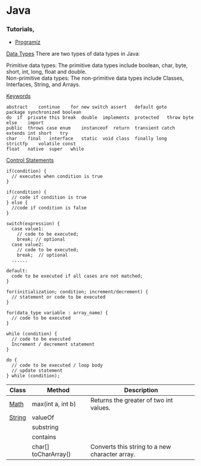 # Java

### Tutorials,
 - [Programiz](https://www.programiz.com/java-programming/hello-world)

[Data Types](https://www.javatpoint.com/java-data-types)
There are two types of data types in Java:

Primitive data types: The primitive data types include boolean, char, byte, short, int, long, float and double.<br>
Non-primitive data types: The non-primitive data types include Classes, Interfaces, String, and Arrays.

[Keywords](https://www.javatpoint.com/java-keywords)<br>
```
abstract	continue	for	new	switch assert	default	goto	package	synchronized boolean	
do	if	private	this break	double	implements	protected	throw byte	else	import	
public	throws case	enum	instanceof	return	transient catch	extends	int	short	try 
char	final	interface	static	void class	finally	long	strictfp	volatile const	
float	native	super	while
```
[Control Statements](https://www.javatpoint.com/control-flow-in-java)
```
if(condition) {
  // executes when condition is true
}
```
```
if(condition) {
  // code if condition is true
} else {
  //code if condition is false
}
```
```
switch(expression) {    
  case value1:
    // code to be executed;    
    break; // optional  
  case value2:    
    // code to be executed;    
    break;  // optional  
  ......    
    
default:     
  code to be executed if all cases are not matched;  
}
```
```
for(initialization; condition; increment/decrement) {
  // statement or code to be executed    
}

for(data_type variable : array_name) {
  // code to be executed
}
```
```
while (condition) {
  // code to be executed   
  Increment / decrement statement  
}

do {
  // code to be executed / loop body  
  // update statement   
} while (condition);
```

| Class         | Method     | Description |
|--------------|-----------|------------|
| [Math](https://docs.oracle.com/javase/8/docs/api/java/lang/Math.html) | max(int a, int b)      | Returns the greater of two int values.  | 
| [String](https://docs.oracle.com/javase/8/docs/api/java/lang/String.html)      | valueOf  |        |
|       | substring  |        |
|       | contains  |        |
|       | char[] toCharArray()  | Converts this string to a new character array.       |